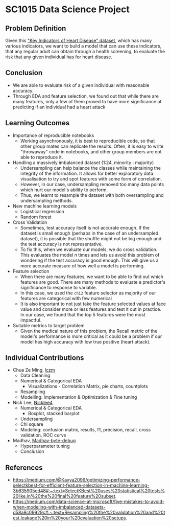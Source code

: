 # SC1015 Data Science Project

## Problem Definition

Given this ["Key Indicators of Heart Disease" dataset](https://www.kaggle.com/datasets/kamilpytlak/personal-key-indicators-of-heart-disease), which has many various indicators, we want to build a model that can use these indicators, that any regular adult can obtain through a health screening, to evaluate the risk that any given individual has for heart disease.

##

## Conclusion

- We are able to evaluate risk of a given individual with reasonable accuracy.
- Through EDA and feature selection, we found out that while there are many features, only a few of them proved to have more significance at predicting if an individual had a heart attack

## Learning Outcomes

- Importance of reproducible notebooks
  - Working asynchronously, it is best to reproducible code, so that other group mates can replicate the results. Often, it is easy to write "throwaway" code in notebooks, and other group members are not able to reproduce it.
- Handling a massively imbalanced dataset (1:24, minority : majority)
  - Undersampling can help balance the classes while maintaining the integrity of the information. It allows for better exploratory data visualisation to try and spot features with some form of correlation.
  - However, in our case, undersampling removed too many data points which hurt our model's ability to perform.
  - Thus, we learnt to resample the dataset with both oversampling and undersampling methods.
- New machine learning models
  - Logistical regression
  - Random forest
- Cross Validation
  - Sometimes, test accuracy itself is not accurate enough. If the dataset is small enough (perhaps in the case of an undersampled dataset), it is possible that the shuffle might not be big enough and the test accuracy is not representative.
  - To fix this, when we evaluate our models, we do cross validation. This evaluates the model $n$ times and lets us avoid this problem of wondering if the test accuracy is good enough. This will give us a more accurate measure of how well a model is performing.
- Feature selection
  - When there are many features, we want to be able to find out which features are good. There are many methods to evaluate a predictor's significance to response to variable.
  - In this case, we used the `chi2` feature selector as majority of our features are categorical with few numerical
  - It is also important to not just take the feature selected values at face value and consider more or less features and test it out in practice. In our case, we found that the top 5 features were the most impactful.
- Suitable metrics to target problem
  - Given the medical nature of this problem, the Recall metric of the model's performance is more critical as it could be a problem if our model has high accuracy with low true positive (heart attack).

## Individual Contributions

- Chua Ze Ming, [lczm](https://github.com/lczm)
  - Data Cleaning
  - Numerical & Categorical EDA
    - Visualizations - Correlation Matrix, pie charts, countplots
  - Resampling
  - Modelling: Implementation & Optimization & Fine tuning
- Nick Lee, [Nicklee4](https://github.com/Nicklee4)
  - Numerical & Categorical EDA
    - Boxplot, stacked barplot
  - Undersampling
  - Chi square
  - Modeling: confusion matrix, results, f1, precision, recall, cross validation, ROC curve
- Madhav, [Madhav-byte-debug](https://github.com/Madhav-byte-debug)
  - Hyperparameter tuning
  - Conclusion

## References

- https://medium.com/@Kavya2099/optimizing-performance-selectkbest-for-efficient-feature-selection-in-machine-learning-3b635905ed48#:~:text=SelectKBest%20uses%20statistical%20tests%20like,in%20the%20final%20feature%20subset.
- https://medium.com/data-science-at-microsoft/five-mistakes-to-avoid-when-modeling-with-imbalanced-datasets-d58a8c09929c#:~:text=Resampling%20the%20validation%20and%20test,leakage%20in%20your%20evaluation%20setups.
